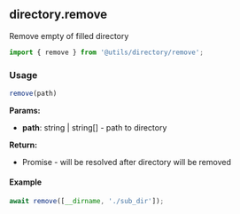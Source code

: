 ## directory.remove

Remove empty of filled directory

```javascript
import { remove } from '@utils/directory/remove';
```

### Usage

```javascript
remove(path)
```

**Params:**

* **path**: string | string[] - path to directory

**Return:**

* Promise<void> - will be resolved after directory will be removed

#### Example

```javascript
await remove([__dirname, './sub_dir']);
```